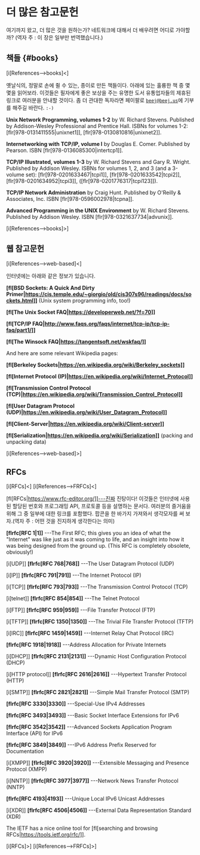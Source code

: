 # 더 많은 참고문헌

여기까지 왔고, 더 많은 것을 원하는가? 네트워크에 대해서 더 배우려면 어디로
가야할까?
(역자 주 : 이 장은 일부만 번역했습니다.)

## 책들 {#books}

[i[References-->books]<]

옛날식의, 정말로 손에 쥘 수 있는, 종이로 만든 책들이다. 아래에 있는 훌륭한 책
중 몇몇을 읽어보라. 이것들은 필자에게 좋은 보상을 주는 유명한 도서 유통업자들의
제휴된 링크로 여러분을 안내할 것이다. 좀 더 관대한 독자라면 페이팔로
[`beej@beej.us`](mailto:beej@beej.us)에 기부를 해주길 바란다. `:-)`

**Unix Network Programming, volumes 1-2**
by W. Richard Stevens. Published by Addison-Wesley Professional and
Prentice Hall.
ISBNs for volumes 1-2: [flr[978-0131411555|unixnet1]],
[flr[978-0130810816|unixnet2]].

**Internetworking with TCP/IP, volume I**
by Douglas E. Comer. Published by Pearson.
ISBN [flr[978-0136085300|intertcp1]].

**TCP/IP Illustrated, volumes 1-3**
by W. Richard Stevens and Gary R. Wright. Published by Addison Wesley.
ISBNs for volumes 1, 2, and 3 (and a 3-volume set):
[flr[978-0201633467|tcpi1]], [flr[978-0201633542|tcpi2]],
[flr[978-0201634952|tcpi3]], ([flr[978-0201776317|tcpi123]]).

**TCP/IP Network Administration**
by Craig Hunt. Published by O'Reilly & Associates, Inc.
ISBN [flr[978-0596002978|tcpna]].

**Advanced Programming in the UNIX Environment**
by W. Richard Stevens. Published by Addison Wesley.
ISBN [flr[978-0321637734|advunix]].

[i[References-->books]>]

## 웹 참고문헌

[i[References-->web-based]<]

인터넷에는 아래와 같은 정보가 있습니다.

**[fl[BSD Sockets: A Quick And Dirty
Primer|https://cis.temple.edu/~giorgio/old/cis307s96/readings/docs/sockets.html]]**
(Unix system programming info, too!)

**[fl[The Unix Socket FAQ|https://developerweb.net/?f=70]]**

**[fl[TCP/IP
FAQ|http://www.faqs.org/faqs/internet/tcp-ip/tcp-ip-faq/part1/]]**

**[fl[The Winsock FAQ|https://tangentsoft.net/wskfaq/]]**

And here are some relevant Wikipedia pages:

**[fl[Berkeley
Sockets|https://en.wikipedia.org/wiki/Berkeley_sockets]]**

**[fl[Internet Protocol
(IP)|https://en.wikipedia.org/wiki/Internet_Protocol]]**

**[fl[Transmission Control Protocol
(TCP)|https://en.wikipedia.org/wiki/Transmission_Control_Protocol]]**

**[fl[User Datagram Protocol
(UDP)|https://en.wikipedia.org/wiki/User_Datagram_Protocol]]**

**[fl[Client-Server|https://en.wikipedia.org/wiki/Client-server]]**

**[fl[Serialization|https://en.wikipedia.org/wiki/Serialization]]**
(packing and unpacking data)

[i[References-->web-based]>]

## RFCs

[i[RFCs]<] [i[References-->FRFCs]<]

[fl[RFCs|https://www.rfc-editor.org/]]---진짜 진탕이다! 이것들은
인터넷에 사용된 할당된 번호와 프로그래밍 API, 프로토콜 등을 설명하는 문서다.
여러분의 즐거움을 위해 그 중 일부에 대한 링크를 포함했다. 팝콘을 한 바가지
가져와서 생각모자를 써 보자.(역자 주 : 어떤 것을 진지하게 생각한다는 의미)

**[flrfc[RFC 1|1]]**
---The First RFC; this gives you an idea of what the "Internet" was like
just as it was coming to life, and an insight into how it was being
designed from the ground up. (This RFC is completely obsolete,
obviously!)

[i[UDP]] **[flrfc[RFC 768|768]]**
---The User Datagram Protocol (UDP)

[i[IP]] **[flrfc[RFC 791|791]]**
---The Internet Protocol (IP)

[i[TCP]] **[flrfc[RFC 793|793]]**
---The Transmission Control Protocol (TCP)

[i[telnet]] **[flrfc[RFC 854|854]]**
---The Telnet Protocol

[i[FTP]] **[flrfc[RFC 959|959]]**
---File Transfer Protocol (FTP)

[i[TFTP]] **[flrfc[RFC 1350|1350]]**
---The Trivial File Transfer Protocol (TFTP)

[i[IRC]] **[flrfc[RFC 1459|1459]]**
---Internet Relay Chat Protocol (IRC)

**[flrfc[RFC 1918|1918]]**
---Address Allocation for Private Internets

[i[DHCP]] **[flrfc[RFC 2131|2131]]**
---Dynamic Host Configuration Protocol (DHCP)

[i[HTTP protocol]] **[flrfc[RFC 2616|2616]]**
---Hypertext Transfer Protocol (HTTP)

[i[SMTP]] **[flrfc[RFC 2821|2821]]**
---Simple Mail Transfer Protocol (SMTP)

**[flrfc[RFC 3330|3330]]**
---Special-Use IPv4 Addresses

**[flrfc[RFC 3493|3493]]**
---Basic Socket Interface Extensions for IPv6

**[flrfc[RFC 3542|3542]]**
---Advanced Sockets Application Program Interface (API) for IPv6

**[flrfc[RFC 3849|3849]]**
---IPv6 Address Prefix Reserved for Documentation

[i[XMPP]] **[flrfc[RFC 3920|3920]]**
---Extensible Messaging and Presence Protocol (XMPP)

[i[NNTP]] **[flrfc[RFC 3977|3977]]**
---Network News Transfer Protocol (NNTP)

**[flrfc[RFC 4193|4193]]**
---Unique Local IPv6 Unicast Addresses

[i[XDR]] **[flrfc[RFC 4506|4506]]**
---External Data Representation Standard (XDR)

The IETF has a nice online tool for [fl[searching and browsing
RFCs|https://tools.ietf.org/rfc/]].

[i[RFCs]>] [i[References-->FRFCs]>]
